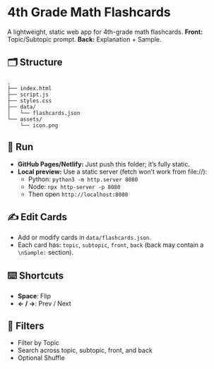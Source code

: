 # 4th Grade Math Flashcards

A lightweight, static web app for 4th-grade math flashcards. **Front:** Topic/Subtopic prompt. **Back:** Explanation + Sample.

## 🗂 Structure
```
.
├── index.html
├── script.js
├── styles.css
├── data/
│   └── flashcards.json
└── assets/
    └── icon.png
```

## 🚀 Run
- **GitHub Pages/Netlify:** Just push this folder; it’s fully static.
- **Local preview:** Use a static server (fetch won’t work from file://):
  - Python: `python3 -m http.server 8080`
  - Node: `npx http-server -p 8080`
  - Then open `http://localhost:8080`

## ✍️ Edit Cards
- Add or modify cards in `data/flashcards.json`.
- Each card has: `topic`, `subtopic`, `front`, `back` (back may contain a `\nSample:` section).

## ⌨️ Shortcuts
- **Space**: Flip
- **← / →**: Prev / Next

## 🔎 Filters
- Filter by Topic
- Search across topic, subtopic, front, and back
- Optional Shuffle
